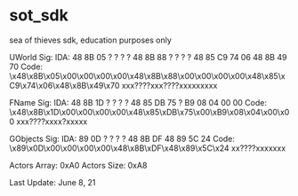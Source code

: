 # sot_sdk
sea of thieves sdk, education purposes only

UWorld Sig:
IDA: 48 8B 05 ? ? ? ? 48 8B 88 ? ? ? ? 48 85 C9 74 06 48 8B 49 70
Code: \x48\x8B\x05\x00\x00\x00\x00\x48\x8B\x88\x00\x00\x00\x00\x48\x85\xC9\x74\x06\x48\x8B\x49\x70 xxx????xxx????xxxxxxxxx

FName Sig: 
IDA: 48 8B 1D ? ? ? ? 48 85 DB 75 ? B9 08 04 00 00
Code: \x48\x8B\x1D\x00\x00\x00\x00\x48\x85\xDB\x75\x00\xB9\x08\x04\x00\x00 xxx????xxxx?xxxxx

GObjects Sig:
IDA: 89 0D ? ? ? ? 48 8B DF 48 89 5C 24 
Code: \x89\x0D\x00\x00\x00\x00\x48\x8B\xDF\x48\x89\x5C\x24 xx????xxxxxxx

Actors Array: 0xA0
Actors Size: 0xA8

Last Update: June 8, 21
